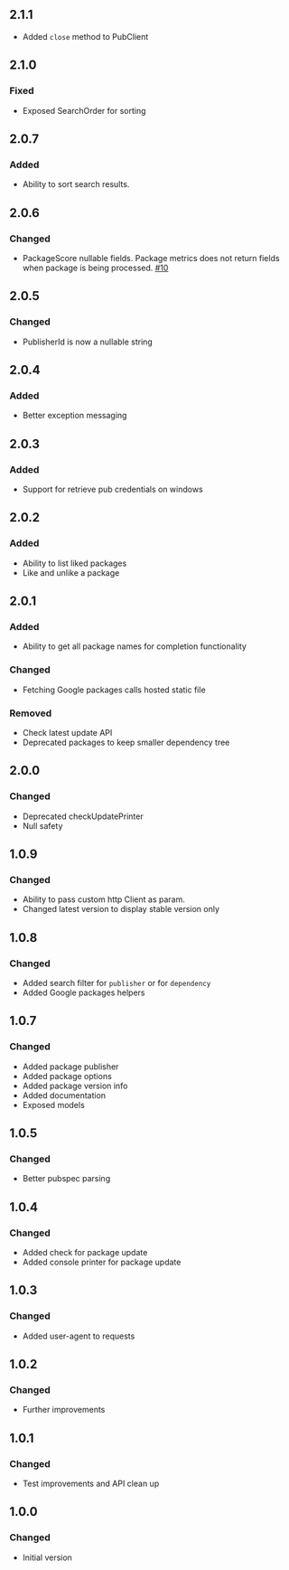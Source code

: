 ## 2.1.1

- Added `close` method to PubClient

## 2.1.0

### Fixed

- Exposed SearchOrder for sorting

## 2.0.7

### Added

- Ability to sort search results.

## 2.0.6

### Changed

- PackageScore nullable fields. Package metrics does not return fields when package is being processed. [#10](https://github.com/leoafarias/pub_api_client/issues/10)

## 2.0.5

### Changed

- PublisherId is now a nullable string

## 2.0.4

### Added

- Better exception messaging

## 2.0.3

### Added

- Support for retrieve pub credentials on windows

## 2.0.2

### Added

- Ability to list liked packages
- Like and unlike a package

## 2.0.1

### Added

- Ability to get all package names for completion functionality

### Changed

- Fetching Google packages calls hosted static file

### Removed

- Check latest update API
- Deprecated packages to keep smaller dependency tree

## 2.0.0

### Changed

- Deprecated checkUpdatePrinter
- Null safety

## 1.0.9

### Changed

- Ability to pass custom http Client as param.
- Changed latest version to display stable version only

## 1.0.8

### Changed

- Added search filter for `publisher` or for `dependency`
- Added Google packages helpers

## 1.0.7

### Changed

- Added package publisher
- Added package options
- Added package version info
- Added documentation
- Exposed models

## 1.0.5

### Changed

- Better pubspec parsing

## 1.0.4

### Changed

- Added check for package update
- Added console printer for package update

## 1.0.3

### Changed

- Added user-agent to requests

## 1.0.2

### Changed

- Further improvements

## 1.0.1

### Changed

- Test improvements and API clean up

## 1.0.0

### Changed

- Initial version

[Unreleased]:
[2.0.1]:
